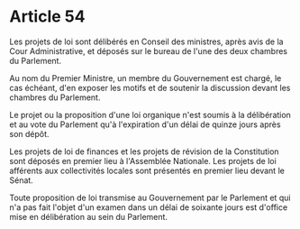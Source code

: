 # Article 54

Les projets de loi sont délibérés en Conseil des ministres, après avis de la Cour
Administrative, et déposés sur le bureau de l'une des deux chambres du Parlement.

Au nom du Premier Ministre, un membre du Gouvernement est chargé, le cas
échéant, d'en exposer les motifs et de soutenir la discussion devant les chambres du
Parlement.

Le projet ou la proposition d'une loi organique n'est soumis à la délibération et au
vote du Parlement qu'à l'expiration d'un délai de quinze jours après son dépôt.

Les projets de loi de finances et les projets de révision de la Constitution sont
déposés en premier lieu à l'Assemblée Nationale. Les projets de loi afférents aux
collectivités locales sont présentés en premier lieu devant le Sénat.

Toute proposition de loi transmise au Gouvernement par le Parlement et qui n'a pas
fait l'objet d'un examen dans un délai de soixante jours est d'office mise en
délibération au sein du Parlement.